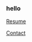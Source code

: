 ### hello

<a href="test.docx" download>
Resume
  
<a href="mailto:webmaster@example.com">Contact</a><br> 

